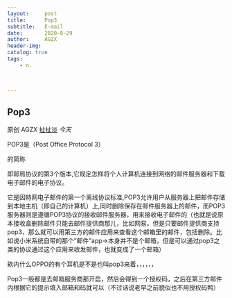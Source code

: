 ```yaml
---
layout:     post
title:      Pop3
subtitle:   E-mail
date:       2020-8-29
author:     AGZX
header-img: 
catalog: true
tags:
    - n.
    


---
```


## Pop3

原创 AGZX [扯扯淡](javascript:void(0);) *今天*

POP3是（Post Office Protocol 3）

的简称

即邮局协议的第3个版本,它规定怎样将个人计算机连接到网络的邮件服务器和下载电子邮件的电子协议。

它是因特网电子邮件的第一个离线协议标准,POP3允许用户从服务器上把邮件存储到本地主机（即自己的计算机）上,同时删除保存在邮件服务器上的邮件，而POP3服务器则是遵循POP3协议的接收邮件服务器，用来接收电子邮件的（也就是说原本接收盒删除邮件只能去邮件提供商那儿，比如网易。但是只要邮件提供商支持pop3，那么就可以用第三方的邮件应用来查看这个邮箱里的邮件，包括删除。比如说小米系统自带的那个”邮件”app→本身并不是个邮箱，但是可以通过pop3之类的协议通过这个应用来收发邮件，也就变成了一个邮箱）

欸内什么OPPO的有个耳机是不是也叫pop3来着，，，，，，

 Pop3一般都是去邮箱服务商那开启，然后会得到一个授权码，之后在第三方邮件内根据它的提示填入邮箱和码就可以（不过话说老早之前貌似也不用授权码鸭）



